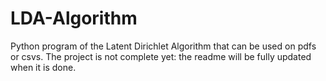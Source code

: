 # LDA-Algorithm
Python program of the Latent Dirichlet Algorithm that can be used on pdfs or csvs. The project is not complete yet: the readme will be fully updated when it is done.
